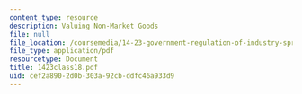 ```yaml
---
content_type: resource
description: Valuing Non-Market Goods
file: null
file_location: /coursemedia/14-23-government-regulation-of-industry-spring-2003/cef2a8902d0b303a92cbddfc46a933d9_1423class18.pdf
file_type: application/pdf
resourcetype: Document
title: 1423class18.pdf
uid: cef2a890-2d0b-303a-92cb-ddfc46a933d9
---
```

